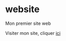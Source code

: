 # website
Mon premier site web
<p> Visiter mon site, cliquer <a href="https://lubaki-josue.github.io/website/"> ici </a> </p>
